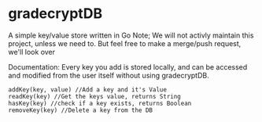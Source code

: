 # gradecryptDB
A simple key/value store written in Go
Note; We will not activly maintain this project, unless we need to. But feel free to make a merge/push request, we'll look over

Documentation:
Every key you add is stored locally, and can be accessed and modified from the user itself without using gradecryptDB.

```
addKey(key, value) //Add a key and it's Value
readKey(key) //Get the keys value, returns String
hasKey(key) //check if a key exists, returns Boolean
removeKey(key) //Delete a key from the DB
```


